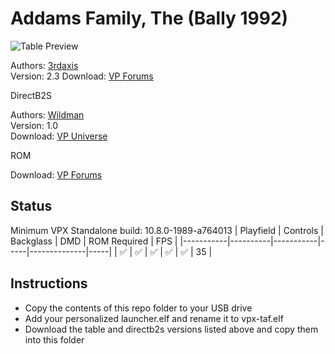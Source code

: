 # Addams Family, The (Bally 1992)

![Table Preview](https://vpuniverse.com/screenshots/monthly_2024_06/addamsdesktop_2441.png.e9c41c4b9277a88ed69730e3f8a64e03.png)

Authors: [3rdaxis](https://www.vpforums.org/index.php?s=4cdd23adf9b1cb8f10b8a3c848ce0ae0&showuser=91493)  
Version: 2.3
Download: [VP Forums](https://www.vpforums.org/index.php?app=downloads&showfile=15693)

DirectB2S

Authors: [Wildman](https://vpuniverse.com/profile/5-wildman/)  
Version: 1.0  
Download: [VP Universe](https://vpuniverse.com/files/file/2468-the-addams-family-bally-1992/)

ROM

Download: [VP Forums](https://www.vpforums.org/index.php?app=downloads&showfile=1226)

## Status 

Minimum VPX Standalone build: 10.8.0-1989-a764013
| Playfield | Controls | Backglass | DMD | ROM Required | FPS | 
|-----------|----------|-----------|-----|--------------|-----|
| :white_check_mark: | :white_check_mark: | :white_check_mark: | :white_check_mark: | :white_check_mark: | 35 |

## Instructions

- Copy the contents of this repo folder to your USB drive
- Add your personalized launcher.elf and rename it to vpx-taf.elf
- Download the table and directb2s versions listed above and copy them into this folder
